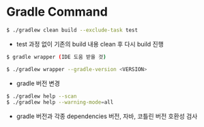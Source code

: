 # Gradle Command


```bash
$ ./gradlew clean build --exclude-task test
```
- test 과정 없이 기존의 build 내용 clean 후 다시 build 진행

```bash
$ gradle wrapper (IDE 도움 받을 것)

$ ./gradlew wrapper --gradle-version <VERSION>
```
- gradle 버전 변경

```bash
$ ./gradlew help --scan
$ ./gradlew help --warning-mode=all
```
- gradle 버전과 각종 dependencies 버전, 자바, 코틀린 버전 호환성 검사